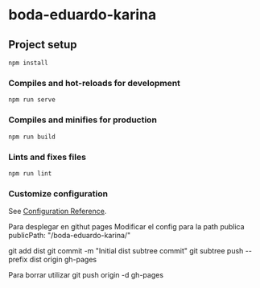 # boda-eduardo-karina

## Project setup

```
npm install
```

### Compiles and hot-reloads for development

```
npm run serve
```

### Compiles and minifies for production

```
npm run build
```

### Lints and fixes files

```
npm run lint
```

### Customize configuration

See [Configuration Reference](https://cli.vuejs.org/config/).

Para desplegar en githut pages
Modificar el config para la path publica
publicPath: "/boda-eduardo-karina/"

git add dist
git commit -m "Initial dist subtree commit"
git subtree push --prefix dist origin gh-pages

Para borrar utilizar
git push origin -d gh-pages

